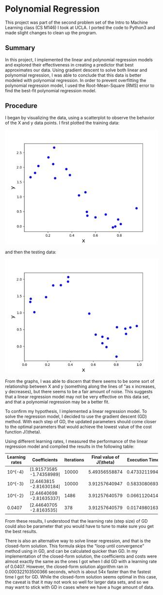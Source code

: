 # Polynomial Regression

This project was part of the second problem set of the Intro to Machine Learning class (CS M146) I took at UCLA. I ported the code to Python3 and made slight changes to clean up the program.

## Summary

In this project, I implemented the linear and polynomial regression models and explored their effectiveness in creating a predictor that best approximates our data. Using gradient descent to solve both linear and polynomial regression, I was able to conclude that this data is better modeled with polynomial regression. In order to prevent overfitting the polynomial regression model, I used the Root-Mean-Square (RMS) error to find the best-fit polynomial regression model.

## Procedure

I began by visualizing the data, using a scatterplot to observe the behavior of the X and y data points. I first plotted the training data:

![Training data plot](images/training-data-plot.png)

and then the testing data:

![Testing data plot](images/testing-data-plot.png)

From the graphs, I was able to discern that there seems to be some sort of relationship between X and y (something along the lines of "as x increases, y decreases), but there seems to be a fair amount of noise. This suggests that a linear regression model may not be very effective on this data set, and that a polynomial regression may be a better fit.

To confirm my hypothesis, I implemented a linear regression model. To solve the regression model, I decided to use the gradient descent (GD) method. With each step of GD, the updated parameters should come closer to the optimal parameters that would achieve the lowest value of the cost function J(\theta).

Using different learning rates, I measured the performance of the linear regression model and compiled the results in the following table:

| Learning rates | Coefficients             | Iterations  | Final value of J(\theta) | Execution Time (s) |
| -------------- | ------------------------ | ----------- | ------------------------ | ------------------ |
| 10^{-4}        | [1.91573585 -1.74358989] | 10000       | 5.49356558874            | 0.473321199417     |
| 10^{-3}        | [2.4463815 -2.81630184]  | 10000       | 3.91257640947            | 0.583308069397     |
| 10^{-2}        | [2.44640698 -2.81635337] | 1486        | 3.91257640579            | 0.0661120414734    |
| 0.0407         | [2.44640705 -2.8163535]  | 378         | 3.91257640579            | 0.0174980163574    |

From these results, I understood that the learning rate (step size) of GD could also be parameter that you would have to tune to make sure you get the best results.

There is also an alternative way to solve linear regression, and that is the closed-form solution. This formula skips the "loop until convergence" method using in GD, and can be calculated quicker than GD. In my implementation of the closed-form solution, the coefficients and costs were almost exactly the same as the ones I got when I did GD with a learning rate of 0.0407. However, the closed-form solution algorithm ran in 0.000322103500366 seconds, which is about 54x faster than the fastest time I got for GD. While the closed-form solution seems optimal in this case, the caveat is that it may not work so well for larger data sets, and so we may want to stick with GD in cases where we have a huge amount of data.